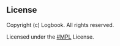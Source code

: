 ## License
Copyright (c) Logbook. All rights reserved.

Licensed under the [#MPL](https://github.com/logbook-bizml/logbook-bizml.github.io/blob/master/LICENSE.txt) License.
